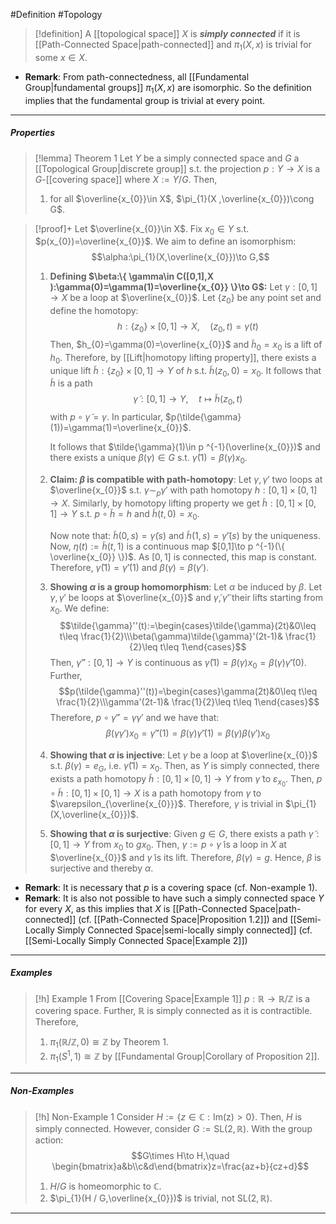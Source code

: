 #Definition #Topology 

> [!definition]
> A [[topological space]] $X$ is ***simply connected*** if it is [[Path-Connected Space|path-connected]] and $\pi_{1}(X,x)$ is trivial for some $x\in X$. 
- **Remark**: From path-connectedness, all [[Fundamental Group|fundamental groups]] $\pi_{1}(X,x)$ are isomorphic. So the definition implies that the fundamental group is trivial at every point.
---
##### Properties
> [!lemma] Theorem 1
> Let $Y$ be a simply connected space and $G$ a [[Topological Group|discrete group]] s.t. the projection $p:Y\to X$ is a $G$-[[covering space]] where $X:= Y / G$. Then,
> 1. for all $\overline{x_{0}}\in X$, $\pi_{1}(X ,\overline{x_{0}})\cong G$.

> [!proof]+
> Let $\overline{x_{0}}\in X$. Fix $x_{0}\in Y$ s.t. $p(x_{0})=\overline{x_{0}}$. We aim to define an isomorphism: $$\alpha:\pi_{1}(X,\overline{x_{0}})\to G,$$
> 1. **Defining $\beta:\{ \gamma\in C([0,1],X ):\gamma(0)=\gamma(1)=\overline{x_{0}} \}\to G$:**
>    Let $\gamma:[0,1]\to X$ be a loop at $\overline{x_{0}}$. Let $\{ z_{0} \}$ be any point set and define the homotopy: $$h:\{ z_{0} \}\times[0,1]\to X,\quad (z_{0},t)=\gamma(t)$$Then, $h_{0}=\gamma(0)=\overline{x_{0}}$ and $\tilde{h}_{0}=x_{0}$ is a lift of $h_{0}$. Therefore, by [[Lift|homotopy lifting property]], there exists a unique lift $\tilde{h}:\{ z_{0} \}\times[0,1]\to Y$ of $h$ s.t. $\tilde{h}(z_{0},0)=x_{0}$. It follows that $\tilde{h}$ is a path $$\tilde{\gamma}:[0,1]\to Y,\quad t\mapsto \tilde{h}(z_{0},t)$$with $p\circ\tilde{\gamma}=\gamma$. In particular, $p(\tilde{\gamma}(1))=\gamma(1)=\overline{x_{0}}$. 
>    
>    It follows that $\tilde{\gamma}(1)\in p ^{-1}(\overline{x_{0}})$ and there exists a unique $\beta(\gamma)\in G$ s.t. $\tilde{\gamma}(1)=\beta(\gamma)x_{0}$.
> 2. **Claim: $\beta$ is compatible with path-homotopy**:
>    Let $\gamma,\gamma'$ two loops at $\overline{x_{0}}$ s.t. $\gamma \sim_{p} \gamma'$ with path homotopy $h:[0,1]\times[0,1]\to X$. Similarly, by homotopy lifting property we get $\tilde{h}:[0,1]\times[0,1]\to Y$ s.t. $p\circ\tilde{h}=h$ and $\tilde{h}(t,0)=x_{0}$.
>    
>    Now note that: $\tilde{h}(0,s)=\tilde{\gamma}(s)$ and $\tilde{h}(1,s)=\tilde{\gamma}'(s)$ by the uniqueness. Now, $\eta(t):=\tilde{h}(t,1)$ is a continuous map $[0,1]\to p ^{-1}(\{ \overline{x_{0}} \})$. As $[0,1]$ is connected, this map is constant. Therefore, $\tilde{\gamma}(1)=\tilde{\gamma}'(1)$ and $\beta(\gamma)=\beta(\gamma')$. 
> 3. **Showing $\alpha$ is a group homomorphism**:
>    Let $\alpha$ be induced by $\beta$. Let $\gamma,\gamma'$ be loops at $\overline{x_{0}}$ and $\tilde{\gamma},\tilde{\gamma}'$ their lifts starting from $x_{0}$. We define: $$\tilde{\gamma}''(t):=\begin{cases}\tilde{\gamma}(2t)&0\leq t\leq \frac{1}{2}\\\beta(\gamma)\tilde{\gamma}'(2t-1)& \frac{1}{2}\leq t\leq 1\end{cases}$$Then, $\tilde{\gamma}'':[0,1]\to Y$ is continuous as $\tilde{\gamma}(1)=\beta(\gamma)x_{0}=\beta(\gamma)\tilde{\gamma}'(0)$. Further, $$p(\tilde{\gamma}''(t))=\begin{cases}\gamma(2t)&0\leq t\leq \frac{1}{2}\\\gamma'(2t-1)& \frac{1}{2}\leq t\leq 1\end{cases}$$Therefore, $p\circ\tilde{\gamma}''=\gamma\gamma'$ and we have that: $$\beta(\gamma\gamma')x_{0}=\tilde{\gamma}''(1)=\beta(\gamma)\tilde{\gamma}'(1)=\beta(\gamma)\beta(\gamma')x_{0}$$
> 4. **Showing that $\alpha$ is injective**:
> 	Let $\gamma$ be a loop at $\overline{x_{0}}$ s.t. $\beta(\gamma)=e_{G}$, i.e. $\tilde{\gamma}(1)=x_{0}$. Then, as $Y$ is simply connected, there exists a path homotopy $\tilde{h}:[0,1]\times[0,1]\to Y$ from $\tilde{\gamma}$ to $\varepsilon_{x_{0}}$. Then, $p\circ \tilde{h}:[0,1]\times[0,1]\to X$ is a path homotopy from $\gamma$ to $\varepsilon_{\overline{x_{0}}}$. Therefore, $\gamma$ is trivial in $\pi_{1}(X,\overline{x_{0}})$.
> 5. **Showing that $\alpha$ is surjective**:
>    Given $g\in G$, there exists a path $\tilde{\gamma}:[0,1]\to Y$ from $x_{0}$ to $gx_{0}$. Then, $\gamma:=p\circ\tilde{\gamma}$ is a loop in $X$ at $\overline{x_{0}}$ and $\tilde{\gamma}$ is its lift. Therefore, $\beta(\gamma)=g$. Hence, $\beta$ is surjective and thereby $\alpha$.
>    
- **Remark**: It is necessary that $p$ is a covering space (cf. Non-example 1).
- **Remark**: It is also not possible to have such a simply connected space $Y$ for every $X$, as this implies that $X$ is [[Path-Connected Space|path-connected]] (cf. [[Path-Connected Space|Proposition 1.2]]) and [[Semi-Locally Simply Connected Space|semi-locally simply connected]] (cf. [[Semi-Locally Simply Connected Space|Example 2]])
---
##### Examples
> [!h] Example 1
> From [[Covering Space|Example 1]] $p:\mathbb{R}\to \mathbb{R} /\mathbb{Z}$ is a covering space. Further, $\mathbb{R}$ is simply connected as it is contractible. Therefore, 
> 1. $\pi_{1}(\mathbb{R} / \mathbb{Z},0)\cong \mathbb{Z}$ by Theorem 1.
> 2. $\pi_{1}(S^1, 1)\cong \mathbb{Z}$ by [[Fundamental Group|Corollary of Proposition 2]].
---
##### Non-Examples
> [!h] Non-Example 1
> Consider $H:=\{ z\in \mathbb{C}:\text{Im(z)}>0 \}$. Then, $H$ is simply connected. However, consider $G:=\text{SL}(2,\mathbb{R})$. With the group action: $$G\times H\to H,\quad \begin{bmatrix}a&b\\c&d\end{bmatrix}z=\frac{az+b}{cz+d}$$
> 1. $H /G$ is homeomorphic to $\mathbb{C}$.
> 2. $\pi_{1}(H / G,\overline{x_{0}})$ is trivial, not $\text{SL}(2,\mathbb{R})$.
---
